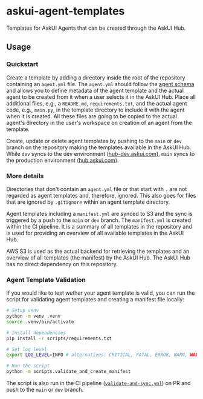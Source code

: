# askui-agent-templates

Templates for AskUI Agents that can be created through the AskUI Hub.

## Usage

### Quickstart

Create a template by adding a directory inside the root of the repository containing an `agent.yml` file. The `agent.yml` should follow the [agent schema](./agent-schema.yml) and allows you to define metadata of the agent template and the actual agent to be created from it when a user selects it in the AskUI Hub. Place all additional files, e.g., a `README.md`, `requirements.txt`, and the actual agent code, e.g., `main.py`, in the template directory to include it with the agent when it is created. All these files are going to be copied to the actual agent's directory in the user's workspace on creation of an agent from the template.

Create, update or delete agent templates by pushing to the `main` or `dev` branch on the repository making the templates available in the AskUI Hub. While `dev` syncs to the dev environment ([hub-dev.askui.com](https://hub-dev.askui.com)), `main` syncs to the production environment ([hub.askui.com](https://hub.askui.com)).


### More details

Directories that don't contain an `agent.yml` file or that start with `.` are not regarded as agent templates and, therefore, ignored. This also goes for files that are ignored by `.gitignore` within an agent template directory.

Agent templates including a `manifest.yml` are synced to S3 and the sync is triggered by a push to the `main` or `dev` branch. The `manifest.yml` is created within the CI pipeline. It is a summary of all templates in the repository and is used for providing an overview of all available templates in the AskUI Hub. 

AWS S3 is used as the actual backend for retrieving the templates and an overview of all templates (the manifest) by the AskUI Hub. The AskUI Hub has no direct dependency on this repository.


### Agent Template Validation

If you would like to test wether your agent template is valid, you can run the script for validating agent templates and creating a manifest file locally:

```bash
# Setup venv
python -m venv .venv
source .venv/bin/activate

# Install dependencies
pip install -r scripts/requirements.txt

# Set log level
export LOG_LEVEL=INFO # alternatives: CRITICAL, FATAL, ERROR, WARN, WARNING, INFO, DEBUG, NOTSET

# Run the script
python -m scripts.validate_and_create_manifest
```

The script is also run in the CI pipeline ([`validate-and-sync.yml`](./.github/workflows/validate-and-sync.yml)) on PR and push to the `main` or `dev` branch.
